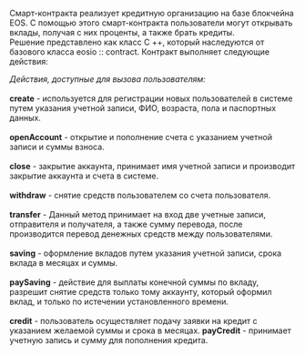 
  <p style="margin-left: 0px">Смарт-контракта реализует кредитную организацию на базе блокчейна EOS. С помощью этого смарт-контракта пользователи могут открывать вклады, получая с них проценты, а также брать кредиты.<br> Решение представлено как класс C ++, который наследуются от базового класса eosio :: contract. Контракт выполняет следующие действия:</p>
  
<p><em> Действия, доступные для вызова пользователям:</em><br><br>
<b>create</b> - используется для регистрации новых пользователей в системе путем указания учетной записи, ФИО, возраста, пола и паспортных данных. <br><br>
<b>openAccount</b> - открытие и пополнение счета с указанием учетной записи и суммы взноса.<br><br>
<b>close</b> - закрытие аккаунта, принимает имя учетной записи и производит закрытие аккаунта и счета в системе.<br><br>
<b>withdraw</b> - снятие средств пользователем со счета пользователя.<br><br>
<b>transfer</b> - Данный метод принимает на вход две учетные записи, отправителя и получателя, а также сумму перевода, после производится перевод денежных средств между пользователями.<br><br> 
<b>saving</b> - оформление вкладов путем указания учетной записи, срока вклада в месяцах и суммы.<br><br>
<b>paySaving</b> - действие для выплаты конечной суммы по вкладу, разрешит снятие средств только тому аккаунту, который оформил вклад, и только по истечении установленного времени.<br><br>
<b>credit</b> - пользователь осуществляет подачу заявки на кредит с указанием желаемой суммы и срока в месяцах. 
<b>payCredit</b> - принимает учетную запись и сумму для пополнения кредита.<br></p>